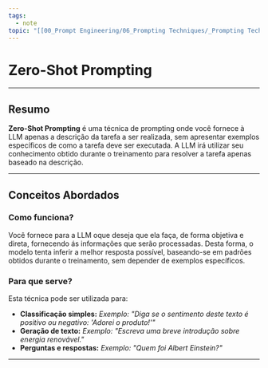 ```yaml
---
tags:
  - note
topic: "[[00_Prompt Engineering/06_Prompting Techniques/_Prompting Techniques|_Prompting Techniques]]"
---
```

# Zero-Shot Prompting

---
## **Resumo**
**Zero-Shot Prompting** é uma técnica de prompting onde você fornece à LLM apenas a descrição da tarefa a ser realizada, sem apresentar exemplos específicos de como a tarefa deve ser executada. A LLM irá utilizar seu conhecimento obtido durante o treinamento para resolver a tarefa apenas baseado na descrição.

---
## **Conceitos Abordados**

### Como funciona?
Você fornece para a LLM oque deseja que ela faça, de forma objetiva e direta, fornecendo ás informações que serão processadas. Desta forma, o modelo tenta inferir a melhor resposta possível, baseando-se em padrões obtidos durante o treinamento, sem depender de exemplos específicos.

### Para que serve?
Esta técnica pode ser utilizada para:
- **Classificação simples:** *Exemplo: "Diga se o sentimento deste texto é positivo ou negativo: 'Adorei o produto!'"*
- **Geração de texto:** *Exemplo: "Escreva uma breve introdução sobre energia renovável."*
- **Perguntas e respostas:** *Exemplo: "Quem foi Albert Einstein?"*

---
